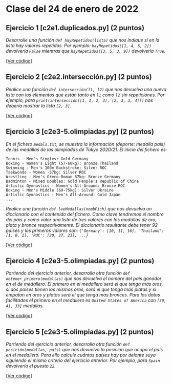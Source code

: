 # Clase del 24 de enero de 2022

## Ejercicio 1	[c2e1.duplicados.py] (2 puntos) 
*Desarrolle una función `def hayRepetidos(lista)` que nos indique si en la lista hay valores repetidos. Por ejemplo: `hayRepetidos([1, 4, 5, 2])` devolvería `False` mientras que `hayRepetidos([3, 5, 3, 9])` devolvería `True`.*

[[Ver código](códigos/c2e1.duplicados.py)]

## Ejercicio 2	[c2e2.intersección.py] (2 puntos) 
*Realice una función `def intersección(l1, l2)` que nos devuelva una nueva lista con los elementos que están tanto en `l1` como `l2` sin repeticiones. Por ejemplo, para `print(intersección([1, 1, 2, 3], [2, 3, 3, 4]))` nos debería mostrar la lista `[2, 3]`.*

[[Ver código](códigos/c2e2.intersección.py)]

## Ejercicio 3	[c2e3-5.olimpiadas.py] (2 puntos) 
*En el fichero `medals.txt`, se muestra la información (deporte: medalla país) de las medallas de las olimpiadas de Tokyo 2020/21. El inicio del fichero es:*

```
Tennis - Men's Singles: Gold Germany
Boxing - Women's Light (57-60kg): Bronze Thailand
Swimming - Men's 100m Backstroke: Silver ROC
Taekwondo - Women -57kg: Silver ROC
Wrestling - Men's Greco-Roman 87kg: Bronze Germany
Badminton - Mixed Doubles: Gold People's Republic of China
Artistic Gymnastics - Women's All-Around: Bronze ROC
Boxing - Men's Middle (69-75kg): Silver Ukraine
Artistic Gymnastics - Men's All-Around: Gold Japan
...
```

*Realice una función `def leeMedallas(nombFich)` que nos devuelva un diccionario con el contenido del fichero. Como clave tendremos el nombre del país y como valor una lista de tres valores con las medallas de oro, plata y bronce respectivamente.  El diccionario resultante debe tener 92 países y los primeros valores son: `{'Germany': [10, 11, 16], 'Thailand': [1, 0, 1], 'ROC': [20, 27, 23], ...}`*

[[Ver código](códigos/c2e3-5.olimpiadas.py)]


## Ejercicio 4	[c2e3-5.olimpiadas.py] (2 puntos) 
*Partiendo del ejercicio anterior, desarrolla otra función `def obtener_primero(medallas)` que nos devuelva el nombre del país ganador en el de medallero. El primero en el medallero será el que tenga más oros, si dos países tienen los mismos oros, será el que tenga más platas y si empatan en oros y platas será el que tenga más bronces. Para los datos facilitados el primero en el medallero es `United States of America` con `[39, 41, 33]` medallas.*

[[Ver código](códigos/c2e3-5.olimpiadas.py)]

## Ejercicio 5	[c2e3-5.olimpiadas.py] (2 puntos) 
*Partiendo del ejercicio anterior, desarrolla otra función `def posición(medallas, país)` que nos devuelva la posición que ocupa el país en el medallero. Para ello calcule cuántos países hay por delante suya siguiendo el mismo criterio del ejercicio anterior. Por ejemplo, para `Spain` devolvería el puesto `22`.*

[[Ver código](códigos/c2e3-5.olimpiadas.py)]
